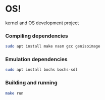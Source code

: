# OS!
kernel and OS development project

### Compiling dependencies
```sh
sudo apt install make nasm gcc genisoimage
```

### Emulation dependencies
```sh
sudo apt install bochs bochs-sdl
```

### Building and running
```sh
make run
```
